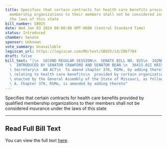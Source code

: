 ```yaml
---
title: Specifies that certain contracts for health care benefits provided by qualified
  membership organizations to their members shall not be considered insurance under
  the laws of this state
bill_number: SB925
date: Wed Jan 03 2024 00:00:00 GMT-0600 (Central Standard Time)
status: Introduced
chamber: Senate
sponsor: Unknown
vote_summary: Unavailable
legiscan_url: https://legiscan.com/MO/text/SB925/id/2867784
draft: false
bill_text: "|\n  SECOND REGULAR SESSION\n  SENATE BILL NO. 925\n  102ND GENERA L ASSEMBLY\n\
  \  INTRODUCED BY SENATOR CRAWFORD AND SENATOR BEAN.\n  3641S.02I KRISTINA MARTIN,\
  \ Secretary\n  AN ACT\n  To amend chapter 376, RSMo, by adding thereto one new section\
  \ relating to health care benefits\n  provided by certain organizations.\n  Be it\
  \ enacted by the General Assembly of the State of Missouri, as follows:\n  1 Section\
  \ A. Chapter 376, RSMo, is amended by adding thereto"
---
```

Specifies that certain contracts for health care benefits provided by qualified membership organizations to their members shall not be considered insurance under the laws of this state

---

## Read Full Bill Text

You can view the full text [here](https://legiscan.com/MO/text/SB925/id/2867784).
